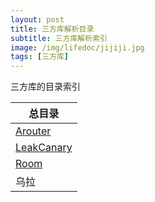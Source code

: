 ```yaml
---
layout: post
title: 三方库解析目录
subtitle: 三方库解析索引
image: /img/lifedoc/jijiji.jpg
tags: [三方库]
---
```


三方库的目录索引

| 总目录 |
|---|
| [Arouter](https://xpj1993.github.io/2021-09-12-01-arouter-parse/) |
| [LeakCanary](https://xpj1993.github.io/2021-09-13-01-leakcanary-parse/) |
| [Room](https://xpj1993.github.io/2021-09-15-02-room-parse/) |
| 乌拉 |

